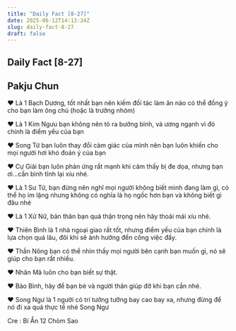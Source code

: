 ```yaml
---
title: "Daily Fact [8-27]"
date: 2025-06-12T14:13:24Z
slug: daily-fact-8-27
draft: false
---
```


## Daily Fact [8-27]

## Pakju Chun

♥ Là 1 Bạch Dương, tốt nhất bạn nên kiếm đối tác làm ăn nào có thể đồng ý cho bạn làm ông chủ (hoặc là trưởng nhóm)

♥ Là 1 Kim Ngưu bạn không nên tỏ ra bướng bỉnh, và ương ngạnh vì đó chính là điểm yếu của bạn 

♥ Song Tử bạn luôn thay đổi cảm giác của mình nên bạn luôn khiến cho mọi người hơi khó đoán ý của bạn 

♥ Cự Giải bạn luôn phản ứng rất mạnh khi cảm thấy bị đe dọa, nhưng bạn ơi...cần bình tĩnh lại xíu nhé. 

♥ Là 1 Sư Tử, bạn đừng nên nghĩ mọi người không biết mình đang làm gì, có thể họ im lặng nhưng không có nghĩa là họ ngốc hơn bạn và không biết gì đâu nhé 

♥ Là 1 Xử Nữ, bản thân bạn quá thận trọng nên hãy thoải mái xíu nhé.

♥ Thiên Bình là 1 nhà ngoại giao rất tốt, nhưng điểm yếu của bạn chính là lựa chọn quá lâu, đôi khi sẽ ảnh hưởng đến công việc đấy. 

♥ Thần Nông bạn có thể nhìn thấy mọi người bên cạnh bạn muốn gì, nó sẽ giúp cho bạn rất nhiều. 

♥ Nhân Mã luôn cho bạn biết sự thật. 

♥ Bảo Bình, hãy để bạn bè và người thân giúp đỡ khi bạn cần nhé. 

♥ Song Ngư là 1 người có trí tưởng tưỡng bay cao bay xa, nhưng đừng để nó đi xa quá thực tế nhé Song Ngư

Cre : Bí Ẩn 12 Chòm Sao